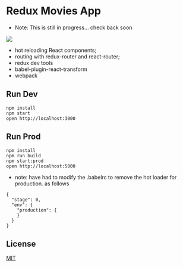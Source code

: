 Redux Movies App
=====================

- Note: This is still in progress... check back soon

![](https://github.com/StevenIseki/redux-examples/public/img/airborne.png)

* hot reloading React components;
* routing with redux-router and react-router;
* redux dev tools
* babel-plugin-react-transform
* webpack

## Run Dev

```
npm install
npm start
open http://localhost:3000
```

## Run Prod

```
npm install
npm run build
npm start:prod
open http://localhost:5000
```

* note: have had to modify the .babelrc to remove the hot loader for production. as follows

```
{
  "stage": 0,
  "env": {
    "production": {
    }
  }
}
```

## License

[MIT](http://isekivacenz.mit-license.org/)
